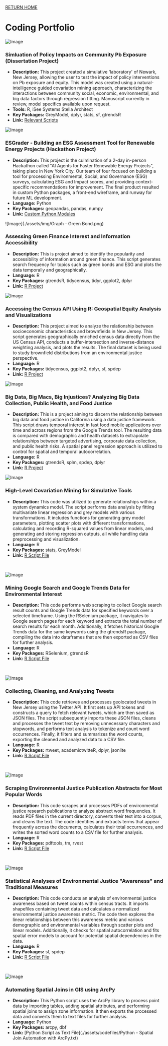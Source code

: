 [RETURN HOME](https://cjknoble.github.io/)

# Coding Portfolio

![Image](./assets/img/SysDynamicsPolicyModel.png)
### Simluation of Policy Impacts on Community Pb Exposure (Dissertation Project)
- **Description:** This project created a simulative 'laboratory' of Newark, New Jersey, allowing the user to test the impact of policy interventions on Pb exposure and equity. This model was created using a natural-intelligence guided covariation mining approach, characterizing the interactions between community social, economic, environmental, and big data factors through regression fitting. Manuscript currently in review, model specifics available upon request. 
- **Tools:** R, iSee Systems Stella Architect
- **Key Packages:** GreyModel, dplyr, stats, sf, gtrendsR
- **Link:** [Relevant Scripts](https://github.com/cjknoble/NewarkDataMining/tree/main)

![Image](./assets/img/Hackathon-ESGrader2.png)
### ESGrader - Building an ESG Assessment Tool for Renewable Energy Projects (Hackathon Project)
- **Description:** This project is the culmination of a 2-day in-person Hackathon called "AI Agents for Faster Renewable Energy Projects", taking place in New York City. Our team of four focused on building a tool for processing Environmental, Social, and Governance (ESG) surveys, calculating ESG and Impact scores, and providing context-specific recommendations for improvement. The final product resulted in custom Python packages, a front-end wireframe, and runway for future ML development. 
- **Language:** Python
- **Key Packages:** geopandas, pandas, numpy
- **Link:** [Custom Python Modules](https://github.com/cjknoble/Hackathon_ESGrader/blob/main/Tutorial_JupyterNotebook.ipynb)

![Image](./assets/img/Graph - Green Bond.png)
### Assessing Green Finance Interest and Information Accessibility 
- **Description:** This is project aimed to identify the popularity and accessibility of information around green finance. This script generates search frequency for topics such as green bonds and ESG and plots the data temporally and geographically. 
- **Language:** R
- **Key Packages:** gtrendsR, tidycensus, tidyr, ggplot2, dplyr
- **Link:** [R Project](https://github.com/cjknoble/Paper-GreenFinance/blob/main/R%20Script%20-%20Green%20Finance.R)

![Image](./assets/img/census.png)
### Accessing the Census API Using R: Geospatial Equity Analysis and Visualizations
- **Description:** This project aimed to analyze the relationship between socioeconomic characteristics and brownfields in New Jersey. This script generates geographically enriched census data directly from the US Census API, conducts a buffer-intersection and inverse-distance weighting analysis, and plots the results. The final dataset is being used to study brownfield distributions from an environmental justice perspective.
- **Language:** R
- **Key Packages:** tidycensus, ggplot2, dplyr, sf, spdep
- **Link:** [R Project](https://github.com/cjknoble/Paper-Brownfields/tree/main/R%20Project)

![Image](./assets/img/fastfood.png)
### Big Data, Big Macs, Big Injustices? Analyzing Big Data Collection, Public Health, and Food Justice
- **Description:** This is a project aiming to discern the relationship between big data and food justice in California using a data justice framework. This script draws temporal interest in fast food mobile applications over time and across regions from the Google Trends tool. The resulting data is compared with demographic and health datasets to extrapolate relationships between targeted advertising, corporate data collection, and public health risks. A spatial panel regression approach is utilized to control for spatial and temporal autocorrelation. 
- **Language:** R
- **Key Packages:** gtrendsR, splm, spdep, dplyr
- **Link:** [R Project](https://github.com/cjknoble/Paper-FoodJustice_BigData)

![Image](./assets/img/Rplot01_1.png)
### High-Level Covariation Mining for Simulative Tools
- **Description:** This code was utilized to generate relationships within a system dynamics model. The script performs data analysis by fitting multivariate linear regression and grey models with various transformations. It includes functions for generating grey model parameters, plotting scatter plots with different transformations, calculating and recording R-squared values from linear models, and generating and storing regression outputs, all while handling data preprocessing and visualization.
- **Language:** R
- **Key Packages:** stats, GreyModel
- **Link:** [R Script File](https://github.com/cjknoble/NewarkDataMining/blob/main/Covariation%20Mining%20Script.R)

<br>

![Image](./assets/img/googlescrape.png)
### Mining Google Search and Google Trends Data for Environmental Interest
- **Description:** This code performs web scraping to collect Google search result counts and Google Trends data for specified keywords over a selected timeframe. Using the RSelenium package, it navigates to Google search pages for each keyword and extracts the total number of search results for each month. Additionally, it fetches historical Google Trends data for the same keywords using the gtrendsR package, compiling the data into dataframes that are then exported as CSV files for further analysis.
- **Language:** R
- **Key Packages:** RSelenium, gtrendsR
- **Link:** [R Script File](https://github.com/cjknoble/NewarkDataMining/blob/b593d531eca4a7b223fb0beb05ea135c2a6b568a/R%20-%20Google%20Trends%20and%20Search%20Engine%20Scraping.R)

<br>

![Image](./assets/img/twitterclean.png)
### Collecting, Cleaning, and Analyzing Tweets 
- **Description:** This code retrieves and processes geolocated tweets in New Jersey using the Twitter API. It first sets up API tokens and constructs a query to fetch relevant tweets, which are then saved as JSON files. The script subsequently imports these JSON files, cleans and processes the tweet text by removing unnecessary characters and stopwords, and performs text analysis to tokenize and count word occurrences. Finally, it filters and summarizes the word counts, exporting the cleaned and analyzed data to a CSV file.
- **Language:** R
- **Key Packages:** rtweet, academictwitteR, dplyr, jsonlite
- **Link:** [R Script File](https://github.com/cjknoble/Paper-EJ_Twitter/blob/57a06b5d5f8a5e6bea7a6c2217dda594bed5d5d2/PullingTweets.R)

<br>

![Image](./assets/img/scrape.png)
### Scraping Environmental Justice Publication Abstracts for Most Popular Words
- **Description:** This code scrapes and processes PDFs of environmental justice research publications to analyze abstract word frequencies. It reads PDF files in the current directory, converts their text into a corpus, and cleans the text. The code identifies and extracts terms that appear frequently across the documents, calculates their total occurrences, and writes the sorted word counts to a CSV file for further analysis.
- **Language:** R
- **Key Packages:** pdftools, tm, rvest
- **Link:** [R Script File](https://github.com/cjknoble/Paper-EJ_Twitter/blob/ba02134a158b4255911e5b66b14ddae47a31cf1f/ScrapingAbstracts.R)

<br> 

![Image](./assets/img/stats.png)
### Statistical Analyses of Environmental Justice "Awareness" and Traditional Measures
- **Description:** This code conducts an analysis of environmental justice awareness based on tweet counts within census tracts. It imports shapefiles containing tweet data and calculates a normalized environmental justice awareness metric. The code then explores the linear relationships between this awareness metric and various demographic and environmental variables through scatter plots and linear models. Additionally, it checks for spatial autocorrelation and fits spatial error models to account for potential spatial dependencies in the data.
- **Language:** R
- **Key Packages:** sf, spdep
- **Link:** [R Script File](https://github.com/cjknoble/Paper-EJ_Twitter/blob/31a2ca8e00d2b19ac8cf521900d3387b24b24dbe/StatAnalysis_SAR.R)

<br> 

![Image](./assets/img/arcpy.png)
### Automating Spatial Joins in GIS using ArcPy
- **Description:** This Python script uses the ArcPy library to process point data by importing tables, adding spatial attributes, and performing spatial joins to assign zone information. It then exports the processed data and converts them to text files for further analysis.
- **Language:** Python
- **Key Packages:** arcpy, dbf
- **Link:** [Python Script as Text File](./assets/codefiles/Python - Spatial Join Automation with ArcPy.txt)
